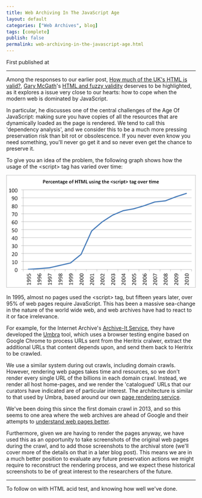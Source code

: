 ```yaml
---
title: Web Archiving In The JavaScript Age
layout: default
categories: ["Web Archives", blog]
tags: [complete]
publish: false
permalink: web-archiving-in-the-javascript-age.html
---
```


First published at 

---

Among the responses to our earlier post, [How much of the UK's HTML is valid?](http://britishlibrary.typepad.co.uk/webarchive/2014/07/how-much-of-the-uk-html-is-valid.html), [Gary McGath](https://twitter.com/GaryM03062)'s [HTML and fuzzy validity](http://fileformats.wordpress.com/2014/07/08/htmlvalidity/) deserves to be highlighted, as it explores a issue very close to our hearts: how to cope when the modern web is dominated by JavaScript.

In particular, he discusses one of the central challenges of the Age Of JavaScript: making sure you have copies of all the resources that are dynamically loaded as the page is rendered. We tend to call this 'dependency analysis', and we consider this to be a much more pressing preservation risk than bit rot or obsolescence. If you never even know you need something, you'll  never go get it and so never even get the chance to preserve it.

To give you an idea of the problem, the following graph shows how the usage of the &lt;script> tag has varied over time:

![The percentage of archived pages that use the &lt;script> tag, over time.](images/script-tag-over-time-sml.png)

In 1995, almost no pages used the &lt;script> tag, but fifteen years later, over 95% of web pages require JavaScript. This has been a massive sea-change in the nature of the world wide web, and web archives have had to react to it or face irrelevance.

For example, for the Internet Archive's [Archive-It Service](https://archive-it.org/), they have developed the [Umbra](https://github.com/internetarchive/umbra) tool, which uses a browser testing engine based on Google Chrome to process URLs sent from the Heritrix cralwer, extract the additional URLs that content depends upon, and send them back to Heritrix to be crawled.

We use a similar system during out crawls, including domain crawls. However, rendering web pages takes time and resources, so we don't render every single URL of the billions in each domain crawl. Instead, we render all host home-pages, and we render the 'catalogued' URLs that our curators have indicated are of particular interest. The architecture is similar to that used by Umbra, based around our own [page rendering service](https://github.com/ukwa/django-phantomjs).

We've been doing this since the first domain crawl in 2013, and so this seems to one area where the web archives are ahead of Google and their attempts to [understand web pages better](http://googlewebmastercentral.blogspot.co.uk/2014/05/understanding-web-pages-better.html). 

Furthermore, given we are having to render the pages anyway, we have used this as an opportunity to take screenshots of the original web pages during the crawl, and to add those screenshots to the archival store (we'll cover more of the details on that in a later blog post). This means we are in a much better position to evaluate any future preservation actions we might require to reconstruct the rendering process, and we expect these historical screenshots to be of great interest to the researchers of the future.

---

To follow on with HTML acid test, and knowing how well we've done.